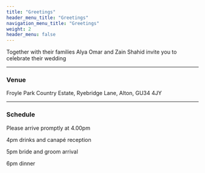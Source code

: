 ```yaml
---
title: "Greetings"
header_menu_title: "Greetings"
navigation_menu_title: "Greetings"
weight: 2
header_menu: false
---
```


Together with their families Alya Omar and Zain Shahid invite you to celebrate their wedding

---
### Venue
Froyle Park Country Estate, 
Ryebridge Lane, Alton, GU34 4JY



---
### Schedule

Please arrive promptly at 4.00pm

4pm drinks and canapé reception 

5pm bride and groom arrival 

6pm dinner